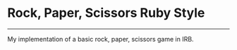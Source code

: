 # Rock, Paper, Scissors Ruby Style
--------------------------------

My implementation of a basic rock, paper, scissors game in IRB.
